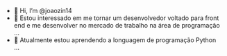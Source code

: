 - 👋 Hi, I’m @joaozin14
- 👀 Estou interessado em me tornar um desenvolvedor voltado para front end e me desenvolver no mercado de trabalho na área de programação ...
- 🌱 Atualmente estou aprendendo a longuagem de programação Python ...
